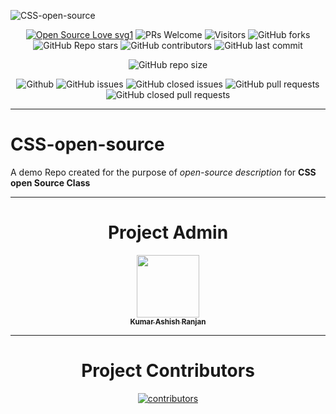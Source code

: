 
![CSS-open-source](https://socialify.git.ci/dev-AshishRanjan/CSS-open-source/image?description=1&descriptionEditable=A%20place%20for%20Developers&forks=1&issues=1&language=1&name=1&owner=1&pulls=1&stargazers=1&theme=Light)

<div align="center">
 <p>
   
[![Open Source Love svg1](https://badges.frapsoft.com/os/v1/open-source.svg?v=103)](https://github.com/ellerbrock/open-source-badges/)
![PRs Welcome](https://img.shields.io/badge/PRs-welcome-brightgreen.svg?style=flat)
![Visitors](https://api.visitorbadge.io/api/visitors?path=dev-AshishRanjan%2FCSS-open-source%20&countColor=%23263759&style=flat)
![GitHub forks](https://img.shields.io/github/forks/dev-AshishRanjan/CSS-open-source)
![GitHub Repo stars](https://img.shields.io/github/stars/dev-AshishRanjan/CSS-open-source)
![GitHub contributors](https://img.shields.io/github/contributors/dev-AshishRanjan/CSS-open-source)
![GitHub last commit](https://img.shields.io/github/last-commit/dev-AshishRanjan/CSS-open-source)
  
![GitHub repo size](https://img.shields.io/github/repo-size/dev-AshishRanjan/CSS-open-source)

![Github](https://img.shields.io/github/license/dev-AshishRanjan/CSS-open-source)
![GitHub issues](https://img.shields.io/github/issues/dev-AshishRanjan/CSS-open-source)
![GitHub closed issues](https://img.shields.io/github/issues-closed-raw/dev-AshishRanjan/CSS-open-source)
![GitHub pull requests](https://img.shields.io/github/issues-pr/dev-AshishRanjan/CSS-open-source)
![GitHub closed pull requests](https://img.shields.io/github/issues-pr-closed/dev-AshishRanjan/CSS-open-source)
 </p>
</div>

---
# **CSS-open-source**
A demo Repo created for the purpose of *open-source description* for **CSS open Source Class**

---

<div align="center">
 
# Project Admin
<a href="https://github.com/dev-AshishRanjan">
  <img src="https://avatars.githubusercontent.com/u/94990764?v=4" width="100px" alt=""/><br />
  <sub><b>Kumar Ashish Ranjan</b></sub>
</a>
</div>

---
<div align="center">

# Project Contributors
[![contributors](https://contrib.rocks/image?repo=dev-AshishRanjan/CSS-open-source)](https://github.com/dev-AshishRanjan/CSS-open-source/graphs/contributors)
</div>

